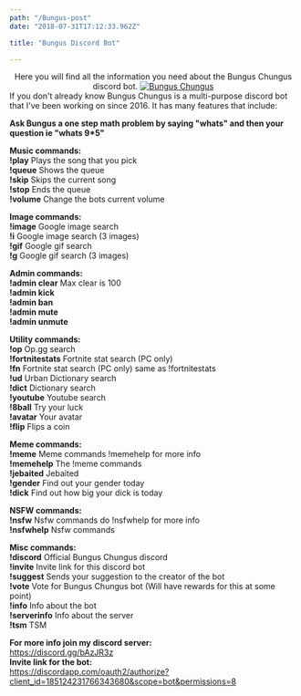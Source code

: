 ```yaml
---
path: "/Bungus-post"
date: "2018-07-31T17:12:33.962Z"

title: "Bungus Discord Bot"

---
```

<center>
Here you will find all the information you need about the Bungus Chungus discord bot.

<a href="https://discordbots.org/bot/185124264091844608" >
            <img src="https://discordbots.org/api/widget/185124264091844608.svg" alt="Bungus Chungus" />
        </a>
		</center>
If you don't already know Bungus Chungus is a multi-purpose discord bot that I've been working on since 2016. 
It has many features that include:



**Ask Bungus a one step math problem by saying "whats" and then your question ie "whats 9*5"**  

**Music commands:**  
**!play**  Plays the song that you pick  
**!queue**  Shows the queue  
**!skip**  Skips the current song  
**!stop**  Ends the queue  
**!volume**  Change the bots current volume  

**Image commands:**  
**!image**  Google image search   
**!i**  Google image search (3 images)   
**!gif**  Google gif search  
**!g**  Google gif search (3 images)   

**Admin commands:**  
**!admin clear**   Max clear is 100  
**!admin kick**  
**!admin ban**  
**!admin mute**  
**!admin unmute**  

**Utility commands:**  
**!op**  Op.gg search  
**!fortnitestats**  Fortnite stat search (PC only)  
**!fn**  Fortnite stat search (PC only) same as !fortnitestats  
**!ud**  Urban Dictionary search  
**!dict**  Dictionary search  
**!youtube**  Youtube search  
**!8ball**  Try your luck  
**!avatar**  Your avatar   
**!flip**  Flips a coin  


**Meme commands:**  
**!meme**  Meme commands !memehelp for more info  
**!memehelp**  The !meme commands     
**!jebaited**  Jebaited   
**!gender**  Find out your gender today  
**!dick**  Find out how big your dick is today  

**NSFW commands:**  
**!nsfw**  Nsfw commands do !nsfwhelp for more info   
**!nsfwhelp**  Nsfw commands 

**Misc commands:**  
**!discord**  Official Bungus Chungus discord   
**!invite**  Invite link for this discord bot  
**!suggest**  Sends your suggestion to the creator of the bot    
**!vote**  Vote for Bungus Chungus bot (Will have rewards for this at some point)  
**!info**  Info about the bot  
**!serverinfo**  Info about the server  
**!tsm**  TSM  


**For more info join my discord server:**  
https://discord.gg/bAzJR3z  
**Invite link for the bot:**  
https://discordapp.com/oauth2/authorize?client_id=185124231766343680&scope=bot&permissions=8
